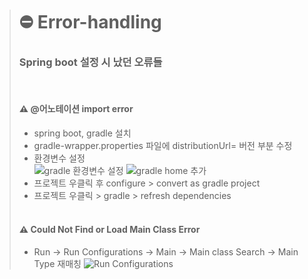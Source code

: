 > # ⛔ Error-handling
> ### Spring boot 설정 시 났던 오류들
>
> <br>
> 
> #### :warning: @어노테이션 import error
> - spring boot, gradle 설치 <br>
> - gradle-wrapper.properties 파일에 distributionUrl= 버전 부분 수정
> - 환경변수 설정 <br>
> ![gradle 환경변수 설정](https://user-images.githubusercontent.com/76691954/156149207-90433adf-944e-4e4b-956a-fa859865406e.PNG)
> ![gradle home 추가](https://user-images.githubusercontent.com/76691954/156149222-62417ac7-f576-4e67-93d6-d766fc8eb35c.PNG)
> - 프로젝트 우클릭 후 configure > convert as gradle project 
> -  프로젝트 우클릭 > gradle > refresh dependencies <br> <br>
> #### :warning: Could Not Find or Load Main Class Error
> - Run -> Run Configurations -> Main -> Main class Search -> Main Type 재매칭 
> ![Run Configurations](https://user-images.githubusercontent.com/76691954/156162447-e0197576-2863-476f-95aa-2d51defe3d23.png)
